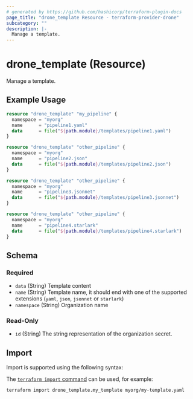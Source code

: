 ```yaml
---
# generated by https://github.com/hashicorp/terraform-plugin-docs
page_title: "drone_template Resource - terraform-provider-drone"
subcategory: ""
description: |-
  Manage a template.
---
```


# drone_template (Resource)

Manage a template.

## Example Usage

```terraform
resource "drone_template" "my_pipeline" {
  namespace = "myorg"
  name      = "pipeline1.yaml"
  data      = file("${path.module}/templates/pipeline1.yaml")
}

resource "drone_template" "other_pipeline" {
  namespace = "myorg"
  name      = "pipeline2.json"
  data      = file("${path.module}/templates/pipeline2.json")
}

resource "drone_template" "other_pipeline" {
  namespace = "myorg"
  name      = "pipeline3.jsonnet"
  data      = file("${path.module}/templates/pipeline3.jsonnet")
}

resource "drone_template" "other_pipeline" {
  namespace = "myorg"
  name      = "pipeline4.starlark"
  data      = file("${path.module}/templates/pipeline4.starlark")
}
```

<!-- schema generated by tfplugindocs -->
## Schema

### Required

- `data` (String) Template content
- `name` (String) Template name, it should end with one of the supported extensions (`yaml`, `json`, `jsonnet` or `starlark`)
- `namespace` (String) Organization name

### Read-Only

- `id` (String) The string representation of the organization secret.

## Import

Import is supported using the following syntax:

The [`terraform import` command](https://developer.hashicorp.com/terraform/cli/commands/import) can be used, for example:

```shell
terraform import drone_template.my_template myorg/my-template.yaml
```
